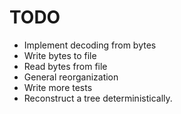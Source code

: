 # TODO

* Implement decoding from bytes
* Write bytes to file
* Read bytes from file
* General reorganization
* Write more tests
* Reconstruct a tree deterministically.
